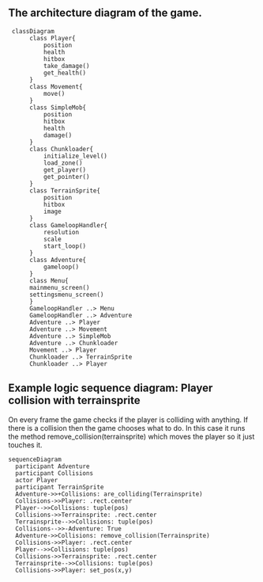 ## The architecture diagram of the game.
```mermaid
 classDiagram
      class Player{
          position
          health
          hitbox
          take_damage()
          get_health()
      }
      class Movement{
          move()
      }
      class SimpleMob{
          position
          hitbox
          health
          damage()
      }
      class Chunkloader{
          initialize_level()
          load_zone()
          get_player()
          get_pointer()
      }
      class TerrainSprite{
          position
          hitbox
          image
      }
      class GameloopHandler{
          resolution
          scale
          start_loop()
      }
      class Adventure{
          gameloop()
      }
      class Menu{
      mainmenu_screen()
      settingsmenu_screen()
      }
      GameloopHandler ..> Menu
      GameloopHandler ..> Adventure
      Adventure ..> Player
      Adventure ..> Movement
      Adventure ..> SimpleMob
      Adventure ..> Chunkloader
      Movement ..> Player
      Chunkloader ..> TerrainSprite
      Chunkloader ..> Player
```

## Example logic sequence diagram: Player collision with terrainsprite
On every frame the game checks if the player is colliding with anything. If there is a collision then the game chooses what to do. In this case it runs the method remove_collision(terrainsprite) which moves the player so it just touches it.
```mermaid
sequenceDiagram
  participant Adventure
  participant Collisions
  actor Player
  participant TerrainSprite
  Adventure->>+Collisions: are_colliding(Terrainsprite)
  Collisions->>Player: .rect.center
  Player-->>Collisions: tuple(pos)
  Collisions->>Terrainsprite: .rect.center
  Terrainsprite-->>Collisions: tuple(pos)
  Collisions-->>-Adventure: True
  Adventure->>Collisions: remove_collision(Terrainsprite)
  Collisions->>Player: .rect.center
  Player-->>Collisions: tuple(pos)
  Collisions->>Terrainsprite: .rect.center
  Terrainsprite-->>Collisions: tuple(pos)
  Collisions->>Player: set_pos(x,y)
```

